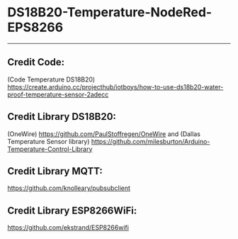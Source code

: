 # DS18B20-Temperature-NodeRed-EPS8266
-------
Credit Code:
-----
(Code Temperature DS18B20) https://create.arduino.cc/projecthub/iotboys/how-to-use-ds18b20-water-proof-temperature-sensor-2adecc

Credit Library DS18B20:
----
(OneWire) https://github.com/PaulStoffregen/OneWire 
and (Dallas Temperature Sensor library) https://github.com/milesburton/Arduino-Temperature-Control-Library 

Credit Library MQTT:
----
https://github.com/knolleary/pubsubclient

Credit Library ESP8266WiFi:
----
https://github.com/ekstrand/ESP8266wifi
